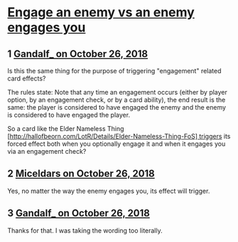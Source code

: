 # [Engage an enemy vs an enemy engages you](https://community.fantasyflightgames.com/topic/285163-engage-an-enemy-vs-an-enemy-engages-you/)

## 1 [Gandalf_ on October 26, 2018](https://community.fantasyflightgames.com/topic/285163-engage-an-enemy-vs-an-enemy-engages-you/?do=findComment&comment=3515490)

Is this the same thing for the purpose of triggering "engagement" related card effects? 

The rules state: Note that any time an engagement occurs (either by player option, by an engagement check, or by a card ability), the end result is the same: the player is considered to have engaged the enemy and the enemy is considered to have engaged the player. 
 

So a card like the Elder Nameless Thing [http://hallofbeorn.com/LotR/Details/Elder-Nameless-Thing-FoS] triggers its forced effect both when you optionally engage it and when it engages you via an engagement check?

## 2 [Miceldars on October 26, 2018](https://community.fantasyflightgames.com/topic/285163-engage-an-enemy-vs-an-enemy-engages-you/?do=findComment&comment=3515498)

Yes, no matter the way the enemy engages you, its effect will trigger.

## 3 [Gandalf_ on October 26, 2018](https://community.fantasyflightgames.com/topic/285163-engage-an-enemy-vs-an-enemy-engages-you/?do=findComment&comment=3515508)

Thanks for that. I was taking the wording too literally. 


